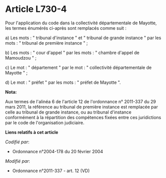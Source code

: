 # Article L730-4

Pour l'application du code dans la collectivité départementale de Mayotte, les termes énumérés ci-après sont remplacés comme
suit : 

a) Les mots : " tribunal d'instance " et " tribunal de grande instance " par les mots : " tribunal de première instance " ; 

b) Les mots : " cour d'appel " par les mots : "    chambre d'appel de Mamoudzou " ; 

c) Le mot : " département " par le mot : " collectivité départementale de Mayotte " ; 

d) Le mot : " préfet " par les mots : " préfet de Mayotte ".

**Nota:**

Aux termes de l'alinéa 6 de l'article 12 de l'ordonnance n° 2011-337 du 29 mars 2011, la référence au tribunal de première
instance est remplacée par celle au tribunal de grande instance, ou au tribunal d'instance conformément à la répartition des
compétences fixées entre ces juridictions par le code de l'organisation judiciaire.

**Liens relatifs à cet article**

_Codifié par_:

  - Ordonnance n°2004-178 du 20 février 2004

_Modifié par_:

  - Ordonnance n°2011-337 - art. 12 (VD)
